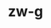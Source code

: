 ---
title: zw-g
github: https://github.com/zw-g
mode: dark
transition: 3s
archetype:
  - Little Bit of Everything
---